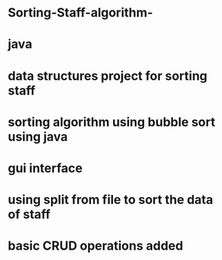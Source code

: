 # Sorting-Staff-algorithm-
# java
# data structures project for sorting staff
# sorting algorithm using bubble sort using java
# gui interface
# using split from file to sort the data of staff
# basic CRUD operations added
